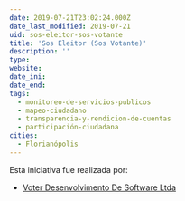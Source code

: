 ```yaml
---
date: 2019-07-21T23:02:24.000Z
date_last_modified: 2019-07-21
uid: sos-eleitor-sos-votante
title: 'Sos Eleitor (Sos Votante)'
description: ''
type: 
website: 
date_ini: 
date_end: 
tags:
  - monitoreo-de-servicios-publicos
  - mapeo-ciudadano
  - transparencia-y-rendicion-de-cuentas
  - participación-ciudadana
cities: 
  - Florianópolis
---
```


Esta iniciativa fue realizada por:

- [Voter Desenvolvimento De Software Ltda](/organizaciones/voter-desenvolvimento-de-software-ltda)
